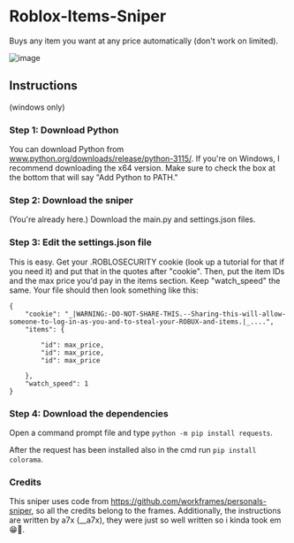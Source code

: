 # Roblox-Items-Sniper
Buys any item you want at any price automatically (don't work on limited).

![image](https://github.com/Yoxile/Roblox-Items-Sniper/assets/147896038/49dfc4b8-a81f-4761-9987-cacbe005ac41)




## Instructions
(windows only)

### Step 1: Download Python
You can download Python from www.python.org/downloads/release/python-3115/. If you're on Windows, I recommend downloading the x64 version. Make sure to check the box at the bottom that will say "Add Python to PATH."

### Step 2: Download the sniper
(You're already here.) Download the main.py and settings.json files.

### Step 3: Edit the settings.json file
This is easy. Get your .ROBLOSECURITY cookie (look up a tutorial for that if you need it) and put that in the quotes after "cookie". Then, put the item IDs and the max price you'd pay in the items section. Keep "watch_speed" the same. Your file should then look something like this:
```
{
    "cookie": "_|WARNING:-DO-NOT-SHARE-THIS.--Sharing-this-will-allow-someone-to-log-in-as-you-and-to-steal-your-ROBUX-and-items.|_....",
    "items": {
        
        "id": max_price,
        "id": max_price,
        "id": max_price

    },
    "watch_speed": 1
}
```

### Step 4: Download the dependencies
Open a command prompt file and type ```python -m pip install requests```.

After the request has been installed also in the cmd run ```pip install colorama```.





### Credits
This sniper uses code from https://github.com/workframes/personals-sniper, so all the credits belong to the frames.
Additionally, the instructions are written by a7x (__a7x), they were just so well written so i kinda took em 😁🙏.
